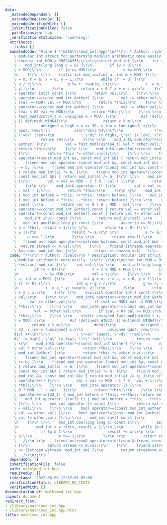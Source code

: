 ```yaml
---
data:
  _extendedDependsOn: []
  _extendedRequiredBy: []
  _extendedVerifiedWith: []
  _isVerificationFailed: false
  _pathExtension: hpp
  _verificationStatusIcon: ':warning:'
  attributes:
    links: []
  bundledCode: "#line 1 \"math\\\\mod_int.hpp\"\n/*\r\n * Author: rivalq\r\n * Description:\
    \ modular int struct for performing modular arithmetic more easily. \r\n*/ \r\n\
    \r\nconst int MOD = 998244353;\r\n\r\nstruct mod_int {\r\n    int val;\r\n \r\n\
    \    mod_int(long long v = 0) {\r\n        if (v < 0)\r\n            v = v % MOD\
    \ + MOD;\r\n        if (v >= MOD)\r\n            v %= MOD;\r\n        val = v;\r\
    \n    }\r\n \r\n    static int mod_inv(int a, int m = MOD) {\r\n        int g\
    \ = m, r = a, x = 0, y = 1;\r\n        while (r != 0) {\r\n            int q =\
    \ g / r;\r\n            g %= r; swap(g, r);\r\n            x -= q * y; swap(x,\
    \ y);\r\n        }\r\n        return x < 0 ? x + m : x;\r\n    }\r\n \r\n    explicit\
    \ operator int() const {\r\n        return val;\r\n    }\r\n \r\n    mod_int&\
    \ operator+=(const mod_int &other) {\r\n        val += other.val;\r\n        if\
    \ (val >= MOD) val -= MOD;\r\n        return *this;\r\n    }\r\n \r\n    mod_int&\
    \ operator-=(const mod_int &other) {\r\n        val -= other.val;\r\n        if\
    \ (val < 0) val += MOD;\r\n        return *this;\r\n    }\r\n \r\n    static unsigned\
    \ fast_mod(uint64_t x, unsigned m = MOD) {\r\n           #if !defined(_WIN32)\
    \ || defined(_WIN64)\r\n                return x % m;\r\n           #endif\r\n\
    \           unsigned x_high = x >> 32, x_low = (unsigned) x;\r\n           unsigned\
    \ quot, rem;\r\n           asm(\"divl %4\\n\"\r\n            : \"=a\" (quot),\
    \ \"=d\" (rem)\r\n            : \"d\" (x_high), \"a\" (x_low), \"r\" (m));\r\n\
    \           return rem;\r\n    }\r\n \r\n    mod_int& operator*=(const mod_int\
    \ &other) {\r\n        val = fast_mod((uint64_t) val * other.val);\r\n       \
    \ return *this;\r\n    }\r\n \r\n    mod_int& operator/=(const mod_int &other)\
    \ {\r\n        return *this *= other.inv();\r\n    }\r\n \r\n    friend mod_int\
    \ operator+(const mod_int &a, const mod_int &b) { return mod_int(a) += b; }\r\n\
    \    friend mod_int operator-(const mod_int &a, const mod_int &b) { return mod_int(a)\
    \ -= b; }\r\n    friend mod_int operator*(const mod_int &a, const mod_int &b)\
    \ { return mod_int(a) *= b; }\r\n    friend mod_int operator/(const mod_int &a,\
    \ const mod_int &b) { return mod_int(a) /= b; }\r\n \r\n    mod_int& operator++()\
    \ {\r\n        val = val == MOD - 1 ? 0 : val + 1;\r\n        return *this;\r\n\
    \    }\r\n \r\n    mod_int& operator--() {\r\n        val = val == 0 ? MOD - 1\
    \ : val - 1;\r\n        return *this;\r\n    }\r\n \r\n    mod_int operator++(int32_t)\
    \ { mod_int before = *this; ++*this; return before; }\r\n    mod_int operator--(int32_t)\
    \ { mod_int before = *this; --*this; return before; }\r\n \r\n    mod_int operator-()\
    \ const {\r\n        return val == 0 ? 0 : MOD - val;\r\n    }\r\n \r\n    bool\
    \ operator==(const mod_int &other) const { return val == other.val; }\r\n    bool\
    \ operator!=(const mod_int &other) const { return val != other.val; }\r\n \r\n\
    \    mod_int inv() const {\r\n        return mod_inv(val);\r\n    }\r\n \r\n \
    \   mod_int pow(long long p) const {\r\n        assert(p >= 0);\r\n        mod_int\
    \ a = *this, result = 1;\r\n \r\n        while (p > 0) {\r\n            if (p\
    \ & 1)\r\n                result *= a;\r\n \r\n            a *= a;\r\n       \
    \     p >>= 1;\r\n        }\r\n \r\n        return result;\r\n    }\r\n \r\n \
    \   friend ostream& operator<<(ostream &stream, const mod_int &m) {\r\n      \
    \  return stream << m.val;\r\n    }\r\n    friend istream& operator >> (istream\
    \ &stream, mod_int &m) {\r\n        return stream>>m.val;   \r\n    }\r\n};\r\n"
  code: "/*\r\n * Author: rivalq\r\n * Description: modular int struct for performing\
    \ modular arithmetic more easily. \r\n*/ \r\n\r\nconst int MOD = 998244353;\r\n\
    \r\nstruct mod_int {\r\n    int val;\r\n \r\n    mod_int(long long v = 0) {\r\n\
    \        if (v < 0)\r\n            v = v % MOD + MOD;\r\n        if (v >= MOD)\r\
    \n            v %= MOD;\r\n        val = v;\r\n    }\r\n \r\n    static int mod_inv(int\
    \ a, int m = MOD) {\r\n        int g = m, r = a, x = 0, y = 1;\r\n        while\
    \ (r != 0) {\r\n            int q = g / r;\r\n            g %= r; swap(g, r);\r\
    \n            x -= q * y; swap(x, y);\r\n        }\r\n        return x < 0 ? x\
    \ + m : x;\r\n    }\r\n \r\n    explicit operator int() const {\r\n        return\
    \ val;\r\n    }\r\n \r\n    mod_int& operator+=(const mod_int &other) {\r\n  \
    \      val += other.val;\r\n        if (val >= MOD) val -= MOD;\r\n        return\
    \ *this;\r\n    }\r\n \r\n    mod_int& operator-=(const mod_int &other) {\r\n\
    \        val -= other.val;\r\n        if (val < 0) val += MOD;\r\n        return\
    \ *this;\r\n    }\r\n \r\n    static unsigned fast_mod(uint64_t x, unsigned m\
    \ = MOD) {\r\n           #if !defined(_WIN32) || defined(_WIN64)\r\n         \
    \       return x % m;\r\n           #endif\r\n           unsigned x_high = x >>\
    \ 32, x_low = (unsigned) x;\r\n           unsigned quot, rem;\r\n           asm(\"\
    divl %4\\n\"\r\n            : \"=a\" (quot), \"=d\" (rem)\r\n            : \"\
    d\" (x_high), \"a\" (x_low), \"r\" (m));\r\n           return rem;\r\n    }\r\n\
    \ \r\n    mod_int& operator*=(const mod_int &other) {\r\n        val = fast_mod((uint64_t)\
    \ val * other.val);\r\n        return *this;\r\n    }\r\n \r\n    mod_int& operator/=(const\
    \ mod_int &other) {\r\n        return *this *= other.inv();\r\n    }\r\n \r\n\
    \    friend mod_int operator+(const mod_int &a, const mod_int &b) { return mod_int(a)\
    \ += b; }\r\n    friend mod_int operator-(const mod_int &a, const mod_int &b)\
    \ { return mod_int(a) -= b; }\r\n    friend mod_int operator*(const mod_int &a,\
    \ const mod_int &b) { return mod_int(a) *= b; }\r\n    friend mod_int operator/(const\
    \ mod_int &a, const mod_int &b) { return mod_int(a) /= b; }\r\n \r\n    mod_int&\
    \ operator++() {\r\n        val = val == MOD - 1 ? 0 : val + 1;\r\n        return\
    \ *this;\r\n    }\r\n \r\n    mod_int& operator--() {\r\n        val = val ==\
    \ 0 ? MOD - 1 : val - 1;\r\n        return *this;\r\n    }\r\n \r\n    mod_int\
    \ operator++(int32_t) { mod_int before = *this; ++*this; return before; }\r\n\
    \    mod_int operator--(int32_t) { mod_int before = *this; --*this; return before;\
    \ }\r\n \r\n    mod_int operator-() const {\r\n        return val == 0 ? 0 : MOD\
    \ - val;\r\n    }\r\n \r\n    bool operator==(const mod_int &other) const { return\
    \ val == other.val; }\r\n    bool operator!=(const mod_int &other) const { return\
    \ val != other.val; }\r\n \r\n    mod_int inv() const {\r\n        return mod_inv(val);\r\
    \n    }\r\n \r\n    mod_int pow(long long p) const {\r\n        assert(p >= 0);\r\
    \n        mod_int a = *this, result = 1;\r\n \r\n        while (p > 0) {\r\n \
    \           if (p & 1)\r\n                result *= a;\r\n \r\n            a *=\
    \ a;\r\n            p >>= 1;\r\n        }\r\n \r\n        return result;\r\n \
    \   }\r\n \r\n    friend ostream& operator<<(ostream &stream, const mod_int &m)\
    \ {\r\n        return stream << m.val;\r\n    }\r\n    friend istream& operator\
    \ >> (istream &stream, mod_int &m) {\r\n        return stream>>m.val;   \r\n \
    \   }\r\n};\r\n"
  dependsOn: []
  isVerificationFile: false
  path: math\mod_int.hpp
  requiredBy: []
  timestamp: '2022-06-06 12:37:01-07:00'
  verificationStatus: LIBRARY_NO_TESTS
  verifiedWith: []
documentation_of: math\mod_int.hpp
layout: document
redirect_from:
- /library\math\mod_int.hpp
- /library\math\mod_int.hpp.html
title: math\mod_int.hpp
---
```


